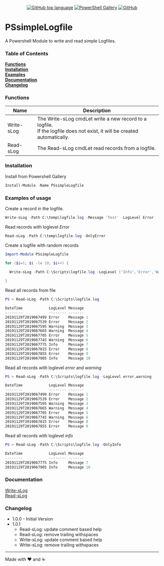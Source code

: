 <p align="center">
<a href="https://github.com/t0rsten/PSsimpleLogfile"><img alt="GitHub top language" src="https://img.shields.io/github/languages/top/t0rsten/pssimplelogfile"></a>
<a href="https://www.powershellgallery.com/packages/PSsimpleLogfile/"><img alt="PowerShell Gallery" src="https://img.shields.io/powershellgallery/v/pssimplelogfile"></a>
<a href="https://github.com/t0rsten/PSsimpleLogfile/blob/master/LICENSE"><img alt="GitHub" src="https://img.shields.io/github/license/t0rsten/pssimplelogfile"></a><br>
</p>


# PSsimpleLogfile
A Powershell Module to write and read simple Logfiles.

### Table of Contents
**[Functions](#functions)**<br>
**[Installation](#installation)**<br>
**[Examples](#examples)**<br>
**[Documentation](#documentation)**<br>
**[Changelog](#changelog)**<br>


### Functions
| Name       | Description                                                                                                             |
| ---------- | ----------------------------------------------------------------------------------------------------------------------- |
| Write-sLog | The Write-sLog cmdLet write a new record to a logfile.<br> If the logfile does not exist, it will be created automatically. |
| Read-sLog  | The Read-sLog cmdLet read records from a logfile.                                                                       |

### Installation
Install from Powershell Gallery

```Powershell
Install-Module -Name PSsimpleLogfile
```

### Examples of usage
Create a record in the logfile.
```Powershell
Write-sLog -Path C:\temp\logfile.log -Message 'Test' -LogLevel Error
```
Read records with loglevel _Error_
```powershell
Read-sLog -Path C:\temp\logfile.log -OnlyError
```
Create a logfile with random records
```Powershell
Import-Module PSsimpleLogfile

for ($i=1; $i -le 10; $i++) {
  
  Write-sLog -Path C:\Scripts\logfile.log -LogLevel ('Info','Error','Warning' | Get-Random -Count 1) -Message ('Message {0}' -f $i)

}
```
Read all records from file
```Powershell
PS > Read-sLog -Path C:\Scripts\logfile.log

DateTime            LogLevel Message   
--------            -------- -------   
20191129T2019067499 Error    Message 1 
20191129T2019067539 Error    Message 2 
20191129T2019067595 Warning  Message 3 
20191129T2019067665 Warning  Message 4 
20191129T2019067705 Error    Message 5 
20191129T2019067745 Warning  Message 6 
20191129T2019067775 Info     Message 7 
20191129T2019067815 Error    Message 8 
20191129T2019067855 Error    Message 9 
20191129T2019067905 Info     Message 10
```

Read all records with loglevel _error_ and _warning_
```Powershell
PS > Read-sLog -Path C:\Scripts\logfile.log -LogLevel error,warning

DateTime            LogLevel Message  
--------            -------- -------  
20191129T2019067499 Error    Message 1
20191129T2019067539 Error    Message 2
20191129T2019067595 Warning  Message 3
20191129T2019067665 Warning  Message 4
20191129T2019067705 Error    Message 5
20191129T2019067745 Warning  Message 6
20191129T2019067815 Error    Message 8
20191129T2019067855 Error    Message 9
```

Read all records with loglevel _info_
```Powershell
PS > Read-sLog -Path C:\Scripts\logfile.log -OnlyInfo

DateTime            LogLevel Message   
--------            -------- -------   
20191129T2019067775 Info     Message 7 
20191129T2019067905 Info     Message 10
```

### Documentation
[Write-sLog](1.0.0/docs/Read-sLog.md)<br>
[Read-sLog](1.0.0/docs/Read-sLog.md)

### Changelog

- 1.0.0 - Initial Version
- 1.0.1
  - Read-sLog: update comment based help
  - Read-sLog: remove trailing withspaces
  - Write-sLog: update comment based help
  - Write-sLog: remove trailing withspaces
---
Made with :heart: and :coffee:
